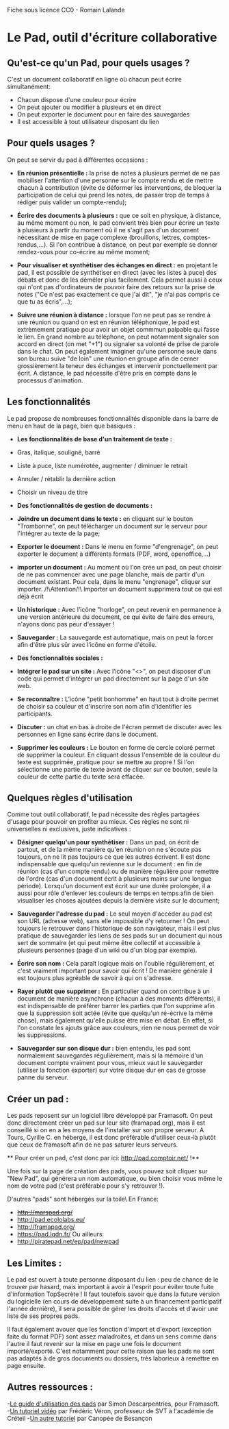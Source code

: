 Fiche sous licence CC0 - Romain Lalande
# Le Pad, outil d'écriture collaborative 

## Qu'est-ce qu'un Pad, pour quels usages ? 

C'est un document collaboratif en ligne où chacun peut écrire simultanément:
- Chacun dispose d'une couleur pour écrire
- On peut ajouter ou modifier à plusieurs et en direct 
- On peut exporter le document pour en faire des sauvegardes
- Il est accessible à tout utilisateur disposant du lien

## Pour quels usages ? 


On peut se servir du pad à différentes occasions :
- **En réunion présentielle :** la prise de notes à plusieurs permet de ne pas mobiliser l'attention d'une personne sur le compte rendu et de mettre chacun à contribution (évite de déformer les interventions, de bloquer la participation de celui qui prend les notes, de passer trop de temps à rédiger puis valider un compte-rendu);

- **Écrire des documents à plusieurs :** que ce soit en physique, à distance, au même moment ou non, le pad convient très bien pour écrire un texte à plusieurs à partir du moment où il ne s'agit pas d'un document nécessitant de mise en page complexe (brouillons, lettres, comptes-rendus,...). Si l'on contribue à distance, on peut par exemple se donner rendez-vous pour co-écrire au même moment;

- **Pour visualiser et synthétiser des échanges en direct :** en projetant le pad, il est possible de synthétiser en direct (avec les listes à puce) des débats et donc de les démêler plus facilement. Cela permet aussi à ceux qui n'ont pas d'ordinateurs de pouvoir faire des retours sur la prise de notes ("Ce n'est pas exactement ce que j'ai dit", "je n'ai pas compris ce que tu as écris",...);

- **Suivre une réunion à distance :** lorsque l'on ne peut pas se rendre à une réunion ou quand on est en réunion téléphonique, le pad est extrèmement pratique pour avoir un objet commmun palpable qui fasse le lien. En grand nombre au téléphone, on peut notamment signaler son accord en direct (on met "+1") ou signaler sa volonté de prise de parole dans le chat. On peut également imaginer qu'une personne seule dans son bureau suive "de loin" une réunion en groupe afin de cerner grossièrement la teneur des échanges et intervenir ponctuellement par écrit. A distance, le pad nécessite d'être pris en compte dans le processus d'animation. 

## Les fonctionnalités 
Le pad propose de nombreuses fonctionnalités disponible dans la barre de menu en haut de la page, bien que basiques :
- **Les fonctionnalités de base d'un traitement de texte :** 
 - Gras, italique, souligné, barré
 - Liste à puce, liste numérotée, augmenter / diminuer le retrait
 - Annuler / rétablir la dernière action
 - Choisir un niveau de titre

- **Des fonctionnalités de gestion de documents :**
 - __Joindre un document dans le texte :__ en cliquant sur le bouton "Trombonne", on peut télécharger un document sur le serveur pour l'intégrer au texte de la page;
 - __Exporter le document :__ Dans le menu en forme "d'engrenage", on peut exporter le document à différents formats (PDF, word, openoffice,...)
 - __importer un document :__ Au moment où l'on crée un pad, on peut choisir de ne pas commencer avec une page blanche, mais de partir d'un document existant. Pour cela, dans le menu "engrenage", cliquer sur importer. /!\Attention/!\ Importer un document supprimera tout ce qui est déjà écrit
 - __Un historique :__ Avec l’icône "horloge", on peut revenir en permanence à une version antérieure du document, ce qui évite de faire des erreurs, n'ayons donc pas peur d'essayer !
 - __Sauvegarder :__ La sauvegarde est automatique, mais on peut la forcer afin d'être plus sûr avec l’icône en forme d'étoile.

- **Des fonctionnalités sociales :**
 - __Intégrer le pad sur un site :__ Avec l’icône "<>", on peut disposer d'un code qui permet d'intégrer un pad directement sur la page d'un site web.
 - __Se reconnaître :__ L’icône "petit bonhomme" en haut tout à droite permet de choisir sa couleur et d'inscrire son nom afin d'identifier les participants.
 - __Discuter :__ un chat en bas à droite de l'écran permet de discuter avec les personnes en ligne sans écrire dans le document.
 - __Supprimer les couleurs :__ Le bouton en forme de cercle coloré permet de supprimer la couleur. En cliquant dessus l'ensemble de la couleur du texte est supprimée, pratique pour se mettre au propre ! Si l'on sélectionne une partie de texte avant de cliquer sur ce bouton, seule la couleur de cette partie du texte sera effacée.



## Quelques règles d'utilisation 
Comme tout outil collaboratif, le pad nécessite des règles partagées d'usage pour pouvoir en profiter au mieux. Ces règles ne sont ni universelles ni exclusives, juste indicatives :
- **Désigner quelqu'un pour synthétiser :** Dans un pad, on écrit de partout, et de la même manière qu'en réunion on ne s'écoute pas toujours, on ne lit pas toujours ce que les autres écrivent. Il est donc indispensable que quelqu'un revienne sur le document : en fin de réunion (cas d'un compte rendu) ou de manière régulière pour remettre de l'ordre (cas d'un document écrit à plusieurs mains sur une longue période). Lorsqu'un document est écrit sur une durée prolongée, il a aussi pour rôle d'enlever les couleurs de temps en temps afin de bien visualiser les choses ajoutées depuis la dernière visite sur le document;


- **Sauvegarder l'adresse du pad :** Le seul moyen d'accéder au pad est son URL (adresse web), sans elle impossible d'y retourner ! On peut toujours le retrouver dans l'historique de son navigateur, mais il est plus pratique de sauvegarder les liens de ses pads sur un document qui nous sert de sommaire (et qui peut même être collectif et accessible à plusieurs personnes (page d'un wiki ou d'un blog par exemple).


- **Écrire son nom :** Cela paraît logique mais on l'oublie régulièrement, et c'est vraiment important pour savoir qui écrit ! De manière générale il est toujours plus agréable de savoir à qui on s'adresse.


- **Rayer plutôt que supprimer :** En particulier quand on contribue à un document de manière asynchrone (chacun à des moments différents), il est indispensable de préférer barrer les parties que l'on supprime afin que la suppression soit actée (évite que quelqu'un ré-écrive la même chose), mais également qu'elle puisse être mise en débat. En effet, si l'on constate les ajouts grâce aux couleurs, rien ne nous permet de voir les suppressions.


- **Sauvegarder sur son disque dur :** bien entendu, les pad sont normalement sauvegardés régulièrement, mais si la mémoire d'un document compte vraiment pour vous, mieux vaut le sauvegarder (utiliser la fonction exporter) sur votre disque dur en cas de grosse panne du serveur. 

## Créer un pad :

Les pads reposent sur un logiciel libre développé par Framasoft. On peut donc directement créer un pad sur leur site (framapad.org), mais il est conseillé si on en a les moyens de l'installer sur son propre serveur. A Tours, Cyrille C. en héberge, il est donc préférable d'utiliser ceux-là plutôt que ceux de framasoft afin de ne pas saturer leurs serveurs.

** Pour créer un pad, c'est donc par ici: http://pad.comptoir.net/ !** 

Une fois sur la page de création des pads, vous pouvez soit cliquer sur "New Pad", qui générera un nom automatique, ou bien choisir vous même le nom de votre pad (c'est préférable pour s'y retrouver !).

D'autres "pads" sont hébergés sur la toile\\
En France:
- <del>http://marspad.org/</del>
- http://pad.ecololabs.eu/
- http://framapad.org/
- https://pad.lqdn.fr/
Ou ailleurs:
- http://piratepad.net/ep/pad/newpad


## Les Limites : 
 
Le pad est ouvert à toute personne disposant du lien : peu de chance de le trouver par hasard, mais important à avoir à l'esprit pour éviter toute fuite d'information TopSecrète ! Il faut toutefois savoir que dans la future version du logicielle (en cours de développement suite à un financement participatif l'année dernière), il sera possible de gérer les droits d'accès et d'avoir une liste de ses propres pads.

Il faut également avouer que les fonction d'import et d'export (exception faite du format PDF) sont assez maladroites, et dans un sens comme dans l'autre il faut revenir sur la mise en page une fois le document importé/exporté. C'est notamment pour cette raison que les pads ne sont pas adaptés à de gros documents ou dossiers, très laborieux à remettre en page ensuite.

## Autres ressources : 
-[Le guide d'utilisation des pads](http://framablog.org/public/_docs/doc-framapad-general.pdf) par Simon Descarpentries, pour Framasoft.
-[Un tutoriel vidéo](https://framapad.org/#TutoVideo) par Frédéric Véron, professeur de SVT à l'académie de Créteil
-[Un autre tutoriel](http://www.cndp.fr/crdp-besancon/index.php?id=ecriture-collaborative) par Canopée de Besançon
